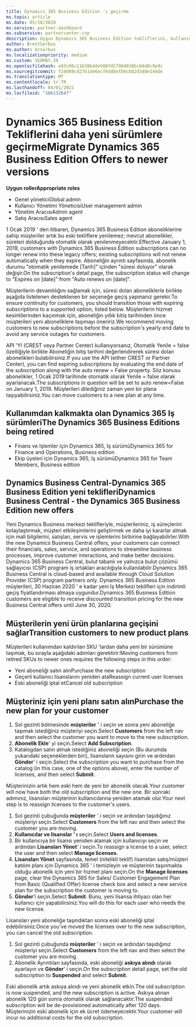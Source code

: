 ```yaml
---
title: Dynamics 365 Business Edition 'ı geçirme
ms.topic: article
ms.date: 05/18/2020
ms.service: partner-dashboard
ms.subservice: partnercenter-csp
description: Uygun Dynamics 365 Business Edition tekliflerini, kullanım süreleri dolmadan önce daha yeni sürümlere geçirmeyi öğrenin.
author: BrentSerbus
ms.author: brserbus
ms.localizationpriority: medium
ms.custom: SEOMAY.20
ms.openlocfilehash: e83c06c11638bdde508fd27904038bcb6d8c9e9c
ms.sourcegitcommit: f24089cd27b1de6ecf6ddbefb6cbb2d340e144de
ms.translationtype: MT
ms.contentlocale: tr-TR
ms.lasthandoff: 04/01/2021
ms.locfileid: "106132647"
---
```

# <a name="migrate-dynamics-365-business-edition-offers-to-newer-versions"></a><span data-ttu-id="1022e-103">Dynamics 365 Business Edition Tekliflerini daha yeni sürümlere geçirme</span><span class="sxs-lookup"><span data-stu-id="1022e-103">Migrate Dynamics 365 Business Edition Offers to newer versions</span></span>

<span data-ttu-id="1022e-104">**Uygun roller**</span><span class="sxs-lookup"><span data-stu-id="1022e-104">**Appropriate roles**</span></span>

- <span data-ttu-id="1022e-105">Genel yönetici</span><span class="sxs-lookup"><span data-stu-id="1022e-105">Global admin</span></span>
- <span data-ttu-id="1022e-106">Kullanıcı Yönetimi Yöneticisi</span><span class="sxs-lookup"><span data-stu-id="1022e-106">User management admin</span></span>
- <span data-ttu-id="1022e-107">Yönetim Aracısı</span><span class="sxs-lookup"><span data-stu-id="1022e-107">Admin agent</span></span>
- <span data-ttu-id="1022e-108">Satış Aracısı</span><span class="sxs-lookup"><span data-stu-id="1022e-108">Sales agent</span></span>

<span data-ttu-id="1022e-109">1 Ocak 2019 ' den itibaren, Dynamics 365 Business Edition aboneliklerine sahip müşteriler artık bu eski tekliflere yenilemez; mevcut abonelikler, süreleri dolduğunda otomatik olarak yenilenmeyecektir.</span><span class="sxs-lookup"><span data-stu-id="1022e-109">Effective January 1, 2019, customers with Dynamics 365 Business Edition subscriptions can no longer renew into these legacy offers; existing subscriptions will not renew automatically when they expire.</span></span> <span data-ttu-id="1022e-110">Aboneliğin ayrıntı sayfasında, abonelik durumu "otomatik yenilemede [Tarih]" içinden "süresi doluyor" olarak değişir.</span><span class="sxs-lookup"><span data-stu-id="1022e-110">On the subscription's detail page, the subscription status will change to "Expires on [date]" from "Auto renews on [date]".</span></span>

<span data-ttu-id="1022e-111">Müşterilerin devamlılığını sağlamak için, süresi dolan aboneliklerle birlikte aşağıda listelenen desteklenen bir seçeneğe geçiş yapmanız gerekir.</span><span class="sxs-lookup"><span data-stu-id="1022e-111">To ensure continuity for customers, you should transition those with expiring subscriptions to a supported option, listed below.</span></span> <span data-ttu-id="1022e-112">Müşterilerin hizmet kesintilerinden kaçınmak için, aboneliğin yıllık bitiş tarihinden önce müşterileri yeni aboneliklere taşımayı öneririz.</span><span class="sxs-lookup"><span data-stu-id="1022e-112">We recommend moving customers to new subscriptions before the subscription's yearly end date to avoid any service outages for customers.</span></span>

<span data-ttu-id="1022e-113">API 'YI (CREST veya Partner Center) kullanıyorsanız, Otomatik Yenile = false özelliğiyle birlikte Aboneliğin bitiş tarihini değerlendirerek süresi dolan abonelikleri bulabilirsiniz.</span><span class="sxs-lookup"><span data-stu-id="1022e-113">If you use the API (either CREST or Partner Center), you can find expiring subscriptions by evaluating the end date of the subscription along with the auto renew = False property.</span></span> <span data-ttu-id="1022e-114">Söz konusu abonelikler, 1 Ocak 2019 tarihinde otomatik olarak Yenile = false olarak ayarlanacak.</span><span class="sxs-lookup"><span data-stu-id="1022e-114">The subscriptions in question will be set to auto renew=False on January 1, 2019.</span></span> <span data-ttu-id="1022e-115">Müşterileri dilediğiniz zaman yeni bir plana taşıyabilirsiniz.</span><span class="sxs-lookup"><span data-stu-id="1022e-115">You can move customers to a new plan at any time.</span></span> 

## <a name="the-dynamics-365-business-editions-being-retired"></a><span data-ttu-id="1022e-116">Kullanımdan kalkmakta olan Dynamics 365 Iş sürümleri</span><span class="sxs-lookup"><span data-stu-id="1022e-116">The Dynamics 365 Business Editions being retired</span></span>

- <span data-ttu-id="1022e-117">Finans ve Işlemler için Dynamics 365, Iş sürümü</span><span class="sxs-lookup"><span data-stu-id="1022e-117">Dynamics 365 for Finance and Operations, Business edition</span></span>
- <span data-ttu-id="1022e-118">Ekip üyeleri için Dynamics 365, Iş sürümü</span><span class="sxs-lookup"><span data-stu-id="1022e-118">Dynamics 365 for Team Members, Business edition</span></span>

## <a name="dynamics-business-central---the-dynamics-365-business-edition-new-offers"></a><span data-ttu-id="1022e-119">Dynamics Business Central-Dynamics 365 Business Edition yeni teklifleri</span><span class="sxs-lookup"><span data-stu-id="1022e-119">Dynamics Business Central - the Dynamics 365 Business Edition new offers</span></span>

<span data-ttu-id="1022e-120">Yeni Dynamics Business merkezi teklifleriyle, müşterileriniz, iş süreçlerini kolaylaştırmak, müşteri etkileşimlerini geliştirmek ve daha iyi kararlar almak için mali bilgilerini, satışları, servis ve işlemlerini birbirine bağlayabilirler.</span><span class="sxs-lookup"><span data-stu-id="1022e-120">With the new Dynamics Business Central offers, your customers can connect their financials, sales, service, and operations to streamline business processes, improve customer interactions, and make better decisions.</span></span> <span data-ttu-id="1022e-121">Dynamics 365 Business Central, bulut tabanlı ve yalnızca bulut çözümü sağlayıcısı (CSP) program iş ortakları aracılığıyla kullanılabilir.</span><span class="sxs-lookup"><span data-stu-id="1022e-121">Dynamics 365 Business Central is cloud-based and available through Cloud Solution Provider (CSP) program partners only.</span></span>
<span data-ttu-id="1022e-122">Dynamics 365 Business Edition müşterileri, 30 Haziran 2020 ' e kadar yeni Iş Merkezi teklifleri için indirimli geçiş fiyatlandırması almaya uygundur.</span><span class="sxs-lookup"><span data-stu-id="1022e-122">Dynamics 365 Business Edition customers are eligible to receive discounted transition pricing for the new Business Central offers until June 30, 2020.</span></span>

## <a name="transition-customers-to-new-product-plans"></a><span data-ttu-id="1022e-123">Müşterilerin yeni ürün planlarına geçişini sağlar</span><span class="sxs-lookup"><span data-stu-id="1022e-123">Transition customers to new product plans</span></span>

 <span data-ttu-id="1022e-124">Müşterileri kullanımdan kaldırılan SKU 'lardan daha yeni bir sürümüne taşımak, bu sırayla aşağıdaki adımları gerektirir:</span><span class="sxs-lookup"><span data-stu-id="1022e-124">Moving customers from retired SKUs to newer ones requires the following steps in this order:</span></span>

- <span data-ttu-id="1022e-125">Yeni aboneliği satın alın</span><span class="sxs-lookup"><span data-stu-id="1022e-125">Purchase the new subscription</span></span>
- <span data-ttu-id="1022e-126">Geçerli kullanıcı lisanslarını yeniden ata</span><span class="sxs-lookup"><span data-stu-id="1022e-126">Reassign current user licenses</span></span>
- <span data-ttu-id="1022e-127">Eski aboneliği iptal et</span><span class="sxs-lookup"><span data-stu-id="1022e-127">Cancel old subscription</span></span>

## <a name="purchase-the-new-plan-for-your-customer"></a><span data-ttu-id="1022e-128">Müşteriniz için yeni planı satın alın</span><span class="sxs-lookup"><span data-stu-id="1022e-128">Purchase the new plan for your customer</span></span>

1. <span data-ttu-id="1022e-129">Sol gezinti bölmesinde **müşteriler** ' i seçin ve sonra yeni aboneliğe taşımak istediğiniz müşteriyi seçin.</span><span class="sxs-lookup"><span data-stu-id="1022e-129">Select **Customers** from the left nav and then select the customer you want to move to the new subscription.</span></span>
2. <span data-ttu-id="1022e-130">**Abonelik Ekle**' yi seçin.</span><span class="sxs-lookup"><span data-stu-id="1022e-130">Select **Add Subscription**.</span></span>
3. <span data-ttu-id="1022e-131">Katalogdan satın almak istediğiniz aboneliği seçin (Bu durumda yukarıdaki seçeneklerden biri), lisansların sayısını girin ve ardından **Gönder**' i seçin.</span><span class="sxs-lookup"><span data-stu-id="1022e-131">Select the subscription you want to purchase from the catalog (in this case, one of the options above), enter the number of licenses, and then select **Submit**.</span></span> 

<span data-ttu-id="1022e-132">Müşterinizin artık hem eski hem de yeni bir abonelik olacak.</span><span class="sxs-lookup"><span data-stu-id="1022e-132">Your customer will now have both the old subscription and the new one.</span></span> <span data-ttu-id="1022e-133">Bir sonraki adımınız, lisansları müşterinin kullanıcılarına yeniden atamak olur.</span><span class="sxs-lookup"><span data-stu-id="1022e-133">Your next step is to reassign licenses to the customer's users.</span></span>

1. <span data-ttu-id="1022e-134">Sol gezinti çubuğunda **müşteriler** ' i seçin ve ardından taşıdığınız müşteriyi seçin.</span><span class="sxs-lookup"><span data-stu-id="1022e-134">Select **Customers** from the left nav and then select the customer you are moving.</span></span>
2. <span data-ttu-id="1022e-135">**Kullanıcılar ve lisanslar ' ı** seçin.</span><span class="sxs-lookup"><span data-stu-id="1022e-135">Select **Users and licenses**.</span></span>
3. <span data-ttu-id="1022e-136">Bir kullanıcıya bir lisansı yeniden atamak için kullanıcıyı seçin ve ardından **Lisansları Yönet**' i seçin.</span><span class="sxs-lookup"><span data-stu-id="1022e-136">To reassign a license to a user, select the user and then select **Manage licenses**.</span></span> 
4. <span data-ttu-id="1022e-137">**Lisansları Yönet** sayfasında, temel (nitelikli teklif) lisanstan satış/müşteri katılım planı için Dynamics 365 ' i temizleyin ve müşterinin taşınmakta olduğu abonelik için yeni bir hizmet planı seçin.</span><span class="sxs-lookup"><span data-stu-id="1022e-137">On the **Manage licenses** page, clear the Dynamics 365 for Sales/ Customer Engagement Plan from Basic (Qualified Offer) license check box and select a new service plan for the subscription the customer is moving to.</span></span> 
5. <span data-ttu-id="1022e-138">**Gönder**’i seçin.</span><span class="sxs-lookup"><span data-stu-id="1022e-138">Select **Submit**.</span></span> <span data-ttu-id="1022e-139">Bunu, yeni lisansa ihtiyacı olan her kullanıcı için yapabilirsiniz.</span><span class="sxs-lookup"><span data-stu-id="1022e-139">You will do this for each user who needs the new license.</span></span> 

<span data-ttu-id="1022e-140">Lisansları yeni aboneliğe taşındıktan sonra eski aboneliği iptal edebilirsiniz.</span><span class="sxs-lookup"><span data-stu-id="1022e-140">Once you've moved the licenses over to the new subscription, you can cancel the old subscription.</span></span> 

1. <span data-ttu-id="1022e-141">Sol gezinti çubuğunda **müşteriler** ' i seçin ve ardından taşıdığınız müşteriyi seçin.</span><span class="sxs-lookup"><span data-stu-id="1022e-141">Select **Customers** from the left nav and then select the customer you are moving.</span></span>
2. <span data-ttu-id="1022e-142">Abonelik Ayrıntıları sayfasında, eski aboneliği **askıya alındı** olarak ayarlayın ve **Gönder**' i seçin.</span><span class="sxs-lookup"><span data-stu-id="1022e-142">On the subscription detail page, set the old subscription to **Suspended** and select **Submit**.</span></span>

<span data-ttu-id="1022e-143">Eski abonelik artık askıya alındı ve yeni abonelik etkin.</span><span class="sxs-lookup"><span data-stu-id="1022e-143">The old subscription is now suspended, and the new subscription is active.</span></span> <span data-ttu-id="1022e-144">Askıya alınan abonelik 120 gün sonra otomatik olarak sağlanacaktır.</span><span class="sxs-lookup"><span data-stu-id="1022e-144">The suspended subscription will be de-provisioned automatically after 120 days.</span></span> <span data-ttu-id="1022e-145">Müşterinizin eski abonelik için ek ücret ödemeyecektir.</span><span class="sxs-lookup"><span data-stu-id="1022e-145">Your customer will incur no additional costs for the old subscription.</span></span>
